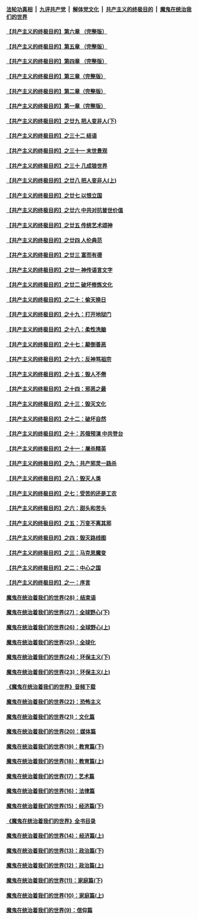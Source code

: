 ####  [法轮功真相](../../../../basic/blob/master/README.md?t=06272231) &nbsp;|&nbsp; [九评共产党](../../../../9ping.md/blob/master/README.md?t=06272231) &nbsp;|&nbsp; [解体党文化](../../../../jtdwh.md/blob/master/README.md?t=06272231)  &nbsp;|&nbsp; [共产主义的终极目的](../../../../gczydzjmd.md/blob/master/README.md?t=06272231) &nbsp;|&nbsp; [魔鬼在统治我们的世界](../../../../mgztzwmdsj.md/blob/master/README.md?t=06272231) 

#### [【共产主义的终极目的】第六章 （完整版）](../pages/nsc422/n11428913.md?t=06272231) 

#### [【共产主义的终极目的】第五章 （完整版）](../pages/nsc422/n11428912.md?t=06272231) 

#### [【共产主义的终极目的】第四章 （完整版）](../pages/nsc422/n11428907.md?t=06272231) 

#### [【共产主义的终极目的】第三章（完整版）](../pages/nsc422/n11428848.md?t=06272231) 

#### [【共产主义的终极目的】第二章（完整版）](../pages/nsc422/n11428831.md?t=06272231) 

#### [【共产主义的终极目的】第一章（完整版）](../pages/nsc422/n11417651.md?t=06272231) 

#### [【共产主义的终极目的】之廿九 把人变非人(下)](../pages/nsc422/n11344140.md?t=06272231) 

#### [【共产主义的终极目的】之三十二 结语](../pages/nsc422/n11360535.md?t=06272231) 

#### [【共产主义的终极目的】之三十一 末世景观](../pages/nsc422/n11351129.md?t=06272231) 

#### [【共产主义的终极目的】之三十 几成狼世界](../pages/nsc422/n11348280.md?t=06272231) 

#### [【共产主义的终极目的】之廿八 把人变非人(上)](../pages/nsc422/n11340492.md?t=06272231) 

#### [【共产主义的终极目的】之廿七 以恨立国](../pages/nsc422/n11336944.md?t=06272231) 

#### [【共产主义的终极目的】之廿六 中共对抗普世价值](../pages/nsc422/n11324785.md?t=06272231) 

#### [【共产主义的终极目的】之廿五 传统艺术颂神](../pages/nsc422/n11296396.md?t=06272231) 

#### [【共产主义的终极目的】之廿四 人伦典范](../pages/nsc422/n11296397.md?t=06272231) 

#### [【共产主义的终极目的】之廿三 富而有德](../pages/nsc422/n11283598.md?t=06272231) 

#### [【共产主义的终极目的】之廿一 神传语言文字](../pages/nsc422/n11263265.md?t=06272231) 

#### [【共产主义的终极目的】之廿二 破坏修炼文化](../pages/nsc422/n11245728.md?t=06272231) 

#### [【共产主义的终极目的】之二十：偷天换日](../pages/nsc422/n11238846.md?t=06272231) 

#### [【共产主义的终极目的】之十九：打开地狱门](../pages/nsc422/n11206376.md?t=06272231) 

#### [【共产主义的终极目的】之十八：柔性洗脑](../pages/nsc422/n11199994.md?t=06272231) 

#### [【共产主义的终极目的】之十七：颠倒善恶](../pages/nsc422/n11179782.md?t=06272231) 

#### [【共产主义的终极目的】之十六：反神骂祖宗](../pages/nsc422/n11166798.md?t=06272231) 

#### [【共产主义的终极目的】之十五：毁人不倦](../pages/nsc422/n11166792.md?t=06272231) 

#### [【共产主义的终极目的】之十四：邪恶之最](../pages/nsc422/n11150249.md?t=06272231) 

#### [【共产主义的终极目的】之十三：毁灭文化](../pages/nsc422/n11135227.md?t=06272231) 

#### [【共产主义的终极目的】之十二：破坏自然](../pages/nsc422/n11135214.md?t=06272231) 

#### [【共产主义的终极目的】之十：苏俄预演 中共登台](../pages/nsc422/n11118424.md?t=06272231) 

#### [【共产主义的终极目的】之十一：屠杀精英](../pages/nsc422/n11118442.md?t=06272231) 

#### [【共产主义的终极目的】之九：共产邪灵一路杀](../pages/nsc422/n11114139.md?t=06272231) 

#### [【共产主义的终极目的】之八：毁灭人类](../pages/nsc422/n11108503.md?t=06272231) 

#### [【共产主义的终极目的】之七：受苦的还是工农](../pages/nsc422/n11101809.md?t=06272231) 

#### [【共产主义的终极目的】之六：甜头和苦头](../pages/nsc422/n11096971.md?t=06272231) 

#### [【共产主义的终极目的】之五：万变不离其邪](../pages/nsc422/n11091285.md?t=06272231) 

#### [【共产主义的终极目的】之四：毁灭路线图](../pages/nsc422/n11086284.md?t=06272231) 

#### [【共产主义的终极目的】之三：马克思魔变](../pages/nsc422/n11061941.md?t=06272231) 

#### [【共产主义的终极目的】之二：中心之国](../pages/nsc422/n11047728.md?t=06272231) 

#### [【共产主义的终极目的】之一：序言](../pages/nsc422/n11086077.md?t=06272231) 

#### [魔鬼在统治着我们的世界(28)：结束语](../pages/nsc422/n10936246.md?t=06272231) 

#### [魔鬼在统治着我们的世界(27)：全球野心(下)](../pages/nsc422/n10928319.md?t=06272231) 

#### [魔鬼在统治着我们的世界(26)：全球野心(上)](../pages/nsc422/n10900318.md?t=06272231) 

#### [魔鬼在统治着我们的世界(25)：全球化](../pages/nsc422/n10788205.md?t=06272231) 

#### [魔鬼在统治着我们的世界(24)：环保主义(下)](../pages/nsc422/n10695307.md?t=06272231) 

#### [魔鬼在统治着我们的世界(23)：环保主义(上)](../pages/nsc422/n10688613.md?t=06272231) 

#### [《魔鬼在统治着我们的世界》音频下载](../pages/nsc422/n10635553.md?t=06272231) 

#### [魔鬼在统治着我们的世界(22)：恐怖主义](../pages/nsc422/n10614727.md?t=06272231) 

#### [魔鬼在统治着我们的世界(21)：文化篇](../pages/nsc422/n10597706.md?t=06272231) 

#### [魔鬼在统治着我们的世界(20)：媒体篇](../pages/nsc422/n10586579.md?t=06272231) 

#### [魔鬼在统治着我们的世界(19)：教育篇(下)](../pages/nsc422/n10564808.md?t=06272231) 

#### [魔鬼在统治着我们的世界(18)：教育篇(上)](../pages/nsc422/n10526970.md?t=06272231) 

#### [魔鬼在统治着我们的世界(17)：艺术篇](../pages/nsc422/n10499093.md?t=06272231) 

#### [魔鬼在统治着我们的世界(16)：法律篇](../pages/nsc422/n10485969.md?t=06272231) 

#### [魔鬼在统治着我们的世界(15)：经济篇(下)](../pages/nsc422/n10469975.md?t=06272231) 

#### [《魔鬼在统治着我们的世界》全书目录](../pages/nsc422/n10464261.md?t=06272231) 

#### [魔鬼在统治着我们的世界(14)：经济篇(上)](../pages/nsc422/n10457370.md?t=06272231) 

#### [魔鬼在统治着我们的世界(13)：政治篇(下)](../pages/nsc422/n10448270.md?t=06272231) 

#### [魔鬼在统治着我们的世界(12)：政治篇(上)](../pages/nsc422/n10444576.md?t=06272231) 

#### [魔鬼在统治着我们的世界(11)：家庭篇(下)](../pages/nsc422/n10440961.md?t=06272231) 

#### [魔鬼在统治着我们的世界(10)：家庭篇(上)](../pages/nsc422/n10435448.md?t=06272231) 

#### [魔鬼在统治着我们的世界(9)：信仰篇](../pages/nsc422/n10432159.md?t=06272231) 

